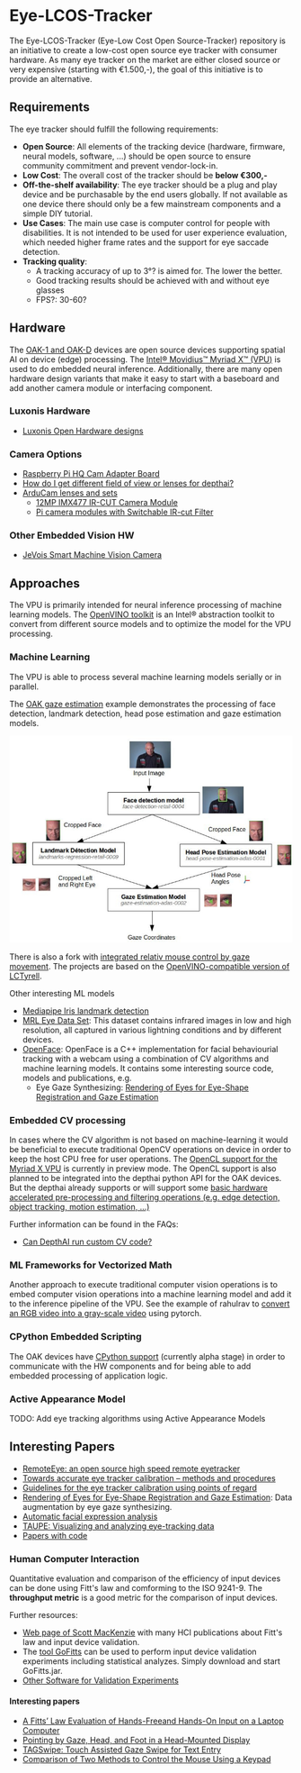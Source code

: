 # Eye-LCOS-Tracker

The Eye-LCOS-Tracker (Eye-Low Cost Open Source-Tracker) repository is an initiative to create a low-cost open source eye tracker with consumer hardware. As many eye tracker on the market are either closed source or very expensive (starting with €1.500,-), the goal of this initiative is to provide an alternative.

## Requirements

The eye tracker should fulfill the following requirements:

* **Open Source**: All elements of the tracking device (hardware, firmware, neural models, software, ...) should be open source to ensure community commitment and prevent vendor-lock-in.
* **Low Cost**: The overall cost of the tracker should be **below €300,-**
* **Off-the-shelf availability**: The eye tracker should be a plug and play device and be purchasable by the end users globally. If not available as one device there should only be a few mainstream components and a simple DIY tutorial.
* **Use Cases**: The main use case is computer control for people with disabilities. It is not intended to be used for user experience evaluation, which needed higher frame rates and the support for eye saccade detection.
* **Tracking quality**: 
    * A tracking accuracy of up to 3°? is aimed for. The lower the better.
    * Good tracking results should be achieved with and without eye glasses
    * FPS?: 30-60?
 

## Hardware

The [OAK-1 and OAK-D](https://shop.luxonis.com/) devices are open source devices supporting spatial AI on device (edge) processing. The [Intel&reg; Movidius&trade; Myriad X&trade; (VPU)](https://www.intel.com/content/www/us/en/design/products-and-solutions/processors-and-chipsets/movidius-myriad-x-vision-processing-unit/technical-library.html?grouping=EMT_Content%20Type&sort=title:asc&filter=rdctopics:internetofthingsiot) is used to do embedded neural inference. Additionally, there are many open hardware design variants that make it easy to start with a baseboard and add another camera module or interfacing component.

### Luxonis Hardware

* [Luxonis Open Hardware designs](https://github.com/luxonis/depthai-hardware)

### Camera Options

* [Raspberry Pi HQ Cam Adapter Board](https://github.com/luxonis/depthai-hardware/tree/master/BW0253_R0M0E0_RPIHQ_ADAPTER)
* [How do I get different field of view or lenses for depthai?](https://docs.luxonis.com/en/latest/pages/faq/#how-do-i-get-different-field-of-view-or-lenses-for-depthai-and-megaai)
* [ArduCam lenses and sets](https://www.arducam.com/docs/lens/lens-products-from-arducam/)
  * [12MP IMX477 IR-CUT Camera Module](https://www.arducam.com/docs/cameras-for-raspberry-pi/native-raspberry-pi-cameras/12mp-imx477-camera-2/)
  * [Pi camera modules with Switchable IR-cut Filter](https://www.arducam.com/docs/cameras-for-raspberry-pi/noir-camera/)

### Other Embedded Vision HW

* [JeVois Smart Machine Vision Camera](http://jevois.org/)

## Approaches

The VPU is primarily intended for neural inference processing of machine learning models. The [OpenVINO toolkit](https://docs.openvinotoolkit.org/latest/index.html) is an Intel&reg; abstraction toolkit to convert from different source models and to optimize the model for the VPU processing.

### Machine Learning

The VPU is able to process several machine learning models serially or in parallel.

The [OAK gaze estimation](https://github.com/luxonis/depthai-experiments/tree/master/gen2-gaze-estimation) example demonstrates the processing of face detection, landmark detection, head pose estimation and gaze estimation models.

![Gaze estimation pipeline using several machine learning models](https://raw.githubusercontent.com/LCTyrell/Gaze_estimation/master/results/graph.jpeg)

There is also a fork with [integrated relativ mouse control by gaze movement](https://github.com/deinhofer/depthai-experiments/tree/madinaustria/gaze-estimation-mouse-controller/gen2-gaze-estimation).
The projects are based on the [OpenVINO-compatible version of LCTyrell](https://github.com/LCTyrell/Gaze_estimation).

Other interesting ML models

* [Mediapipe Iris landmark detection](https://google.github.io/mediapipe/solutions/iris.html)
* [MRL Eye Data Set](http://mrl.cs.vsb.cz/eyedataset): This dataset contains infrared images in low and high resolution, all captured in various lightning conditions and by different devices.
* [OpenFace](https://github.com/TadasBaltrusaitis/OpenFace): OpenFace is a C++ implementation for facial behaviourial tracking with a webcam using a combination of CV algorithms and machine learning models. It contains some interesting source code, models and publications, e.g.
  * Eye Gaze Synthesizing: [Rendering of Eyes for Eye-Shape Registration and Gaze Estimation](https://arxiv.org/pdf/1505.05916.pdf)

### Embedded CV processing

In cases where the CV algorithm is not based on machine-learning it would be beneficial to execute traditional OpenCV operations on device in order to keep the host CPU free for user operations. The [OpenCL support for the Myriad X VPU](https://docs.openvinotoolkit.org/latest/openvino_docs_IE_DG_Extensibility_DG_VPU_Kernel.html) is currently in preview mode. The OpenCL support is also planned to be integrated into the depthai python API for the OAK devices.
But the depthai already supports or will support some [basic hardware accelerated pre-processing and filtering operations (e.g. edge detection, object tracking, motion estimation, ...)](https://docs.luxonis.com/en/latest/pages/faq/#what-hardware-accelerated-capabilities-exist-in-depthai-and-or-megaai)

Further information can be found in the FAQs:
  * [Can DepthAI run custom CV code?](https://docs.luxonis.com/en/latest/pages/faq/#can-depthai-run-custom-cv-code-say-cv-code-from-pytorch)

### ML Frameworks for Vectorized Math

Another approach to execute traditional computer vision operations is to embed computer vision operations into a machine learning model and add it to the inference pipeline of the VPU. See the example of rahulrav to [convert an RGB video into a gray-scale video](https://rahulrav.com/blog/depthai_camera.html) using pytorch.

### CPython Embedded Scripting

The OAK devices have [CPython support](https://docs.luxonis.com/en/latest/pages/faq/#use-case-3-using-depthai-as-the-only-processor-on-a-device) (currently alpha stage) in order to communicate with the HW components and for being able to add embedded processing of application logic.

### Active Appearance Model

TODO: Add eye tracking algorithms using Active Appearance Models

## Interesting Papers

* [RemoteEye: an open source high speed remote eyetracker](publications/hospBRM2020RemoteEye.pdf)
* [Towards accurate eye tracker calibration – methods and procedures](publications/Towards_Accurate_Eye_Tracker_Calibration_-_Methods.pdf)
* [Guidelines for the eye tracker calibration using points of regard](publications/ITIB.pdf)
* [Rendering of Eyes for Eye-Shape Registration and Gaze Estimation](https://arxiv.org/pdf/1505.05916.pdf): Data augmentation by eye gaze synthesizing.
* [Automatic facial expression analysis](publications/Automatic_facial_expression_analysis.pdf)
* [TAUPE: Visualizing and analyzing eye-tracking data](https://www.researchgate.net/publication/259118316_TAUPE_Visualizing_and_analyzing_eye-tracking_data)
* [Papers with code](https://paperswithcode.com/methods)

### Human Computer Interaction

Quantitative evaluation and comparison of the efficiency of input devices can be done using Fitt's law and comforming to the ISO 9241-9. The **throughput metric** is a good metric for the comparison of input devices.

Further resources:
* [Web page of Scott MacKenzie](http://www.yorku.ca/mack/) with many HCI publications about Fitt's law and input device validation.
* The [tool GoFitts](http://www.yorku.ca/mack/FittsLawSoftware/) can be used to perform input device validation experiments including statistical analyzes. Simply download and start GoFitts.jar.
* [Other Software for Validation Experiments](http://www.yorku.ca/mack/ExperimentSoftware/)

#### Interesting papers

* [A Fitts’ Law Evaluation of Hands-Freeand Hands-On Input on a Laptop Computer](http://www.yorku.ca/mack/hcii2019.pdf)
* [Pointing by Gaze, Head, and Foot in a Head-Mounted Display](http://www.yorku.ca/mack/etra2019a.pdf)
* [TAGSwipe: Touch Assisted Gaze Swipe for Text Entry](http://www.yorku.ca/mack/chi2020a.html)
* [Comparison of Two Methods to Control the Mouse Using a Keypad](http://www.yorku.ca/mack/icchp2016b.pdf)